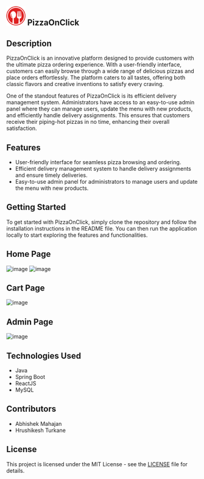 ## <img src="front-end/src/assests/images/res-logo.png" alt="PizzaOnClick Logo" width="50" height="50"> PizzaOnClick 

## Description

PizzaOnClick is an innovative platform designed to provide customers with the ultimate pizza ordering experience. With a user-friendly interface, customers can easily browse through a wide range of delicious pizzas and place orders effortlessly. The platform caters to all tastes, offering both classic flavors and creative inventions to satisfy every craving.

One of the standout features of PizzaOnClick is its efficient delivery management system. Administrators have access to an easy-to-use admin panel where they can manage users, update the menu with new products, and efficiently handle delivery assignments. This ensures that customers receive their piping-hot pizzas in no time, enhancing their overall satisfaction.

## Features

- User-friendly interface for seamless pizza browsing and ordering.
- Efficient delivery management system to handle delivery assignments and ensure timely deliveries.
- Easy-to-use admin panel for administrators to manage users and update the menu with new products.

## Getting Started

To get started with PizzaOnClick, simply clone the repository and follow the installation instructions in the README file. You can then run the application locally to start exploring the features and functionalities.
## Home Page
![image](https://github.com/Venom0011/PizzaOnClick/assets/87688288/7ca4a312-00f3-4b2a-8bc3-fbb771563236)
![image](https://github.com/Venom0011/PizzaOnClick/assets/87688288/fc426326-6bf7-483c-b69c-14960f7e9965)

## Cart Page
![image](https://github.com/Venom0011/PizzaOnClick/assets/87688288/3f8bd604-cab3-4866-b477-42b716289f57)

## Admin Page
![image](https://github.com/Venom0011/PizzaOnClick/assets/87688288/dfa65132-599d-4e58-916b-ad76238a23ad)


## Technologies Used

- Java
- Spring Boot
- ReactJS
- MySQL

## Contributors

- Abhishek Mahajan
- Hrushikesh Turkane

## License

This project is licensed under the MIT License - see the [LICENSE](LICENSE) file for details.

